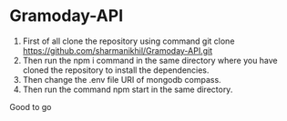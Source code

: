 # Gramoday-API

1. First of all clone the repository using command git clone https://github.com/sharmanikhil/Gramoday-API.git
2. Then run the npm i command in the same directory where you have cloned the repository to install the dependencies.
3. Then change the .env file URI of mongodb compass.
4. Then run the command npm start in the same directory.


Good to go
